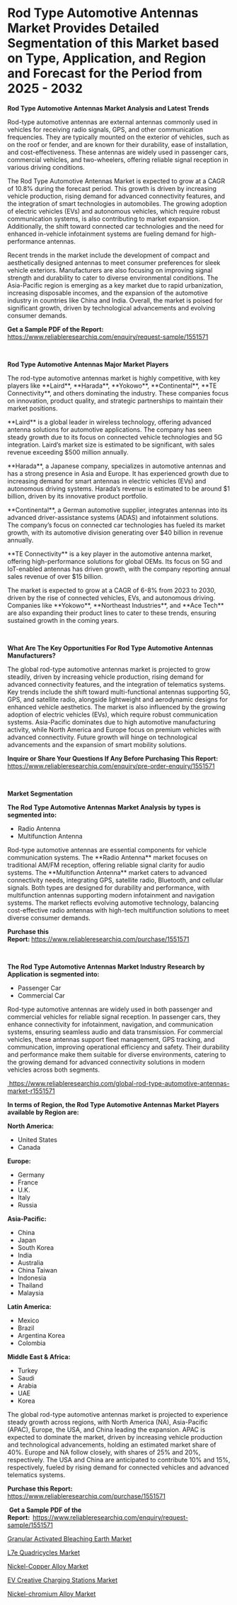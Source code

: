 <p><h1>Rod Type Automotive Antennas Market Provides Detailed Segmentation of this Market based on Type, Application, and Region and Forecast for the Period from 2025 - 2032</h1></p><p><strong>Rod Type Automotive Antennas Market Analysis and Latest Trends</strong></p>
<p><p>Rod-type automotive antennas are external antennas commonly used in vehicles for receiving radio signals, GPS, and other communication frequencies. They are typically mounted on the exterior of vehicles, such as on the roof or fender, and are known for their durability, ease of installation, and cost-effectiveness. These antennas are widely used in passenger cars, commercial vehicles, and two-wheelers, offering reliable signal reception in various driving conditions.</p><p>The Rod Type Automotive Antennas Market is expected to grow at a CAGR of 10.8% during the forecast period. This growth is driven by increasing vehicle production, rising demand for advanced connectivity features, and the integration of smart technologies in automobiles. The growing adoption of electric vehicles (EVs) and autonomous vehicles, which require robust communication systems, is also contributing to market expansion. Additionally, the shift toward connected car technologies and the need for enhanced in-vehicle infotainment systems are fueling demand for high-performance antennas.</p><p>Recent trends in the market include the development of compact and aesthetically designed antennas to meet consumer preferences for sleek vehicle exteriors. Manufacturers are also focusing on improving signal strength and durability to cater to diverse environmental conditions. The Asia-Pacific region is emerging as a key market due to rapid urbanization, increasing disposable incomes, and the expansion of the automotive industry in countries like China and India. Overall, the market is poised for significant growth, driven by technological advancements and evolving consumer demands.</p></p>
<p><strong>Get a Sample PDF of the Report:&nbsp;</strong> <a href="https://www.reliableresearchiq.com/enquiry/request-sample/1551571?utm_campaign=1900&utm_medium=2&utm_source=Github&utm_content=ia&utm_term=23012025&utm_id=rod-type-automotive-antennas">https://www.reliableresearchiq.com/enquiry/request-sample/1551571</a></p>
<p>&nbsp;</p>
<p><strong>Rod Type Automotive Antennas Major Market Players</strong></p>
<p><p>The rod-type automotive antennas market is highly competitive, with key players like **Laird**, **Harada**, **Yokowo**, **Continental**, **TE Connectivity**, and others dominating the industry. These companies focus on innovation, product quality, and strategic partnerships to maintain their market positions.</p><p>**Laird** is a global leader in wireless technology, offering advanced antenna solutions for automotive applications. The company has seen steady growth due to its focus on connected vehicle technologies and 5G integration. Laird’s market size is estimated to be significant, with sales revenue exceeding $500 million annually.</p><p>**Harada**, a Japanese company, specializes in automotive antennas and has a strong presence in Asia and Europe. It has experienced growth due to increasing demand for smart antennas in electric vehicles (EVs) and autonomous driving systems. Harada’s revenue is estimated to be around $1 billion, driven by its innovative product portfolio.</p><p>**Continental**, a German automotive supplier, integrates antennas into its advanced driver-assistance systems (ADAS) and infotainment solutions. The company’s focus on connected car technologies has fueled its market growth, with its automotive division generating over $40 billion in revenue annually.</p><p>**TE Connectivity** is a key player in the automotive antenna market, offering high-performance solutions for global OEMs. Its focus on 5G and IoT-enabled antennas has driven growth, with the company reporting annual sales revenue of over $15 billion.</p><p>The market is expected to grow at a CAGR of 6-8% from 2023 to 2030, driven by the rise of connected vehicles, EVs, and autonomous driving. Companies like **Yokowo**, **Northeast Industries**, and **Ace Tech** are also expanding their product lines to cater to these trends, ensuring sustained growth in the coming years.</p></p>
<p>&nbsp;</p>
<p><strong>What Are The Key Opportunities For Rod Type Automotive Antennas Manufacturers?</strong></p>
<p><p>The global rod-type automotive antennas market is projected to grow steadily, driven by increasing vehicle production, rising demand for advanced connectivity features, and the integration of telematics systems. Key trends include the shift toward multi-functional antennas supporting 5G, GPS, and satellite radio, alongside lightweight and aerodynamic designs for enhanced vehicle aesthetics. The market is also influenced by the growing adoption of electric vehicles (EVs), which require robust communication systems. Asia-Pacific dominates due to high automotive manufacturing activity, while North America and Europe focus on premium vehicles with advanced connectivity. Future growth will hinge on technological advancements and the expansion of smart mobility solutions.</p></p>
<p><strong>Inquire or Share Your Questions If Any Before Purchasing This Report:</strong> <a href="https://www.reliableresearchiq.com/enquiry/pre-order-enquiry/1551571?utm_campaign=1900&utm_medium=2&utm_source=Github&utm_content=ia&utm_term=23012025&utm_id=rod-type-automotive-antennas">https://www.reliableresearchiq.com/enquiry/pre-order-enquiry/1551571</a></p>
<p>&nbsp;</p>
<p><strong>Market Segmentation</strong></p>
<p><strong>The Rod Type Automotive Antennas Market Analysis by types is segmented into:</strong></p>
<p><ul><li>Radio Antenna</li><li>Multifunction Antenna</li></ul></p>
<p><p>Rod-type automotive antennas are essential components for vehicle communication systems. The **Radio Antenna** market focuses on traditional AM/FM reception, offering reliable signal clarity for audio systems. The **Multifunction Antenna** market caters to advanced connectivity needs, integrating GPS, satellite radio, Bluetooth, and cellular signals. Both types are designed for durability and performance, with multifunction antennas supporting modern infotainment and navigation systems. The market reflects evolving automotive technology, balancing cost-effective radio antennas with high-tech multifunction solutions to meet diverse consumer demands.</p></p>
<p><strong>Purchase this Report:&nbsp;</strong><a href="https://www.reliableresearchiq.com/purchase/1551571?utm_campaign=1900&utm_medium=2&utm_source=Github&utm_content=ia&utm_term=23012025&utm_id=rod-type-automotive-antennas">https://www.reliableresearchiq.com/purchase/1551571</a></p>
<p>&nbsp;</p>
<p><strong>The Rod Type Automotive Antennas Market Industry Research by Application is segmented into:</strong></p>
<p><ul><li>Passenger Car</li><li>Commercial Car</li></ul></p>
<p><p>Rod-type automotive antennas are widely used in both passenger and commercial vehicles for reliable signal reception. In passenger cars, they enhance connectivity for infotainment, navigation, and communication systems, ensuring seamless audio and data transmission. For commercial vehicles, these antennas support fleet management, GPS tracking, and communication, improving operational efficiency and safety. Their durability and performance make them suitable for diverse environments, catering to the growing demand for advanced connectivity solutions in modern vehicles across both segments.</p></p>
<p><a href="https://www.reliableresearchiq.com/global-rod-type-automotive-antennas-market-r1551571?utm_campaign=1900&utm_medium=2&utm_source=Github&utm_content=ia&utm_term=23012025&utm_id=rod-type-automotive-antennas">&nbsp;https://www.reliableresearchiq.com/global-rod-type-automotive-antennas-market-r1551571</a></p>
<p><strong>In terms of Region, the Rod Type Automotive Antennas Market Players available by Region are:</strong></p>
<p>
    <p> <strong> North America: </strong>
        <ul>
            <li>United States</li>
            <li>Canada</li>
        </ul>
        </p> 
    <p> <strong> Europe: </strong>
        <ul>
            <li>Germany</li>
            <li>France</li>
            <li>U.K.</li>
            <li>Italy</li>
            <li>Russia</li>
        </ul>
        </p> 
    <p> <strong> Asia-Pacific: </strong>
        <ul>
            <li>China</li>
            <li>Japan</li>
            <li>South Korea</li>
            <li>India</li>
            <li>Australia</li>
            <li>China Taiwan</li>
            <li>Indonesia</li>
            <li>Thailand</li>
            <li>Malaysia</li>
        </ul>
        </p> 
    <p> <strong> Latin America: </strong>
        <ul>
            <li>Mexico</li>
            <li>Brazil</li>
            <li>Argentina Korea</li>
            <li>Colombia</li>
        </ul>
        </p> 
    <p> <strong> Middle East & Africa: </strong>
        <ul>
            <li>Turkey</li>
            <li>Saudi</li>
            <li>Arabia</li>
            <li>UAE</li>
            <li>Korea</li>
        </ul>
    </p>
    </p>
<p><p>The global rod-type automotive antennas market is projected to experience steady growth across regions, with North America (NA), Asia-Pacific (APAC), Europe, the USA, and China leading the expansion. APAC is expected to dominate the market, driven by increasing vehicle production and technological advancements, holding an estimated market share of 40%. Europe and NA follow closely, with shares of 25% and 20%, respectively. The USA and China are anticipated to contribute 10% and 15%, respectively, fueled by rising demand for connected vehicles and advanced telematics systems.</p></p>
<p><strong>Purchase this Report: </strong><a href="https://www.reliableresearchiq.com/purchase/1551571?utm_campaign=1900&utm_medium=2&utm_source=Github&utm_content=ia&utm_term=23012025&utm_id=rod-type-automotive-antennas">https://www.reliableresearchiq.com/purchase/1551571</a></p>
<p>&nbsp;<strong>Get a Sample PDF of the Report:&nbsp;&nbsp;</strong><a href="https://www.reliableresearchiq.com/enquiry/request-sample/1551571?utm_campaign=1900&utm_medium=2&utm_source=Github&utm_content=ia&utm_term=23012025&utm_id=rod-type-automotive-antennas">https://www.reliableresearchiq.com/enquiry/request-sample/1551571</a></p>
<p><strong></strong></p>
<p><p><a href="https://www.linkedin.com/pulse/comprehensive-analysis-granular-activated-bleaching-earth-market-2t7sf?utm_campaign=1900&utm_medium=2&utm_source=Github&utm_content=ia&utm_term=23012025&utm_id=rod-type-automotive-antennas">Granular Activated Bleaching Earth Market</a></p><p><a href="https://github.com/ivannakkaiivanna82/Market-Research-Report-List-1/blob/main/l7e-quadricycles-market.md?utm_campaign=1900&utm_medium=2&utm_source=Github&utm_content=ia&utm_term=23012025&utm_id=rod-type-automotive-antennas">L7e Quadricycles Market</a></p><p><a href="https://www.linkedin.com/pulse/nickel-copper-alloy-market-emerging-trends-future-prospects-period-4g0gf?utm_campaign=1900&utm_medium=2&utm_source=Github&utm_content=ia&utm_term=23012025&utm_id=rod-type-automotive-antennas">Nickel-Copper Alloy Market</a></p><p><a href="https://github.com/yazminwollma30/Market-Research-Report-List-1/blob/main/ev-creative-charging-stations-market.md?utm_campaign=1900&utm_medium=2&utm_source=Github&utm_content=ia&utm_term=23012025&utm_id=rod-type-automotive-antennas">EV Creative Charging Stations Market</a></p><p><a href="https://www.linkedin.com/pulse/stakeholders-can-gain-insights-nickel-chromium-alloy-market-oocrf?utm_campaign=1900&utm_medium=2&utm_source=Github&utm_content=ia&utm_term=23012025&utm_id=rod-type-automotive-antennas">Nickel-chromium Alloy Market</a></p></p>